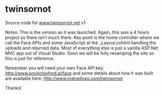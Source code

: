 # twinsornot
Source code for www.twinsornot.net v1

Notes: This is the version as it was launched. Again, this was a 4 hours project so there isn't much there. Key point is the home controller where we call the Face APIs and some JavaScript at the _Layout.cshtml handling the uploads and returned data. Most of everything else is just a vanilla ASP.Net MVC app out of Visual Studio. Soon we will be fully revamping the site so this is just for reference.

Remember you will need your own Face API key: http://www.projectoxford.ai/face and some details about how it was built are available here: http://www.matvelloso.com/twinsornot

Thanks!
